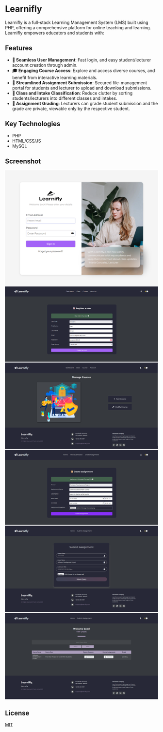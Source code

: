 # Learnifly

Learnifly is a full-stack Learning Management System (LMS) built using PHP, offering a comprehensive platform for online teaching and learning. Learnifly empowers educators and students with:

## Features

- **👤 Seamless User Management**: Fast login, and easy student/lecturer account creation through admin.
- **🎓 Engaging Course Access**: Explore and access diverse courses, and benefit from interactive learning materials.
- **📜 Streamlined Assignment Submission**: Secured file-management portal for students and lecturer to upload and download submissions.
- **🏡 Class and Intake Classification**: Reduce clutter by sorting students/lecturers into different classes and intakes.
- **💸 Assignment Grading**: Lecturers can grade student submission and the grade are private, viewable only by the respective student.

## Key Technologies

- PHP
- HTML/CSS/JS
- MySQL

## Screenshot

![login](https://github.com/Dalton-G/Learnifly/blob/main/screenshots/LoginPage.png?raw=true)
![createAcc](https://github.com/Dalton-G/Learnifly/blob/main/screenshots/AdminCreateAccount.png?raw=true)
![manageCrs](https://github.com/Dalton-G/Learnifly/blob/main/screenshots/AdminManageCourses.png?raw=true)
![createAsg](https://github.com/Dalton-G/Learnifly/blob/main/screenshots/CreateAssignment.png?raw=true)
![submitAsg](https://github.com/Dalton-G/Learnifly/blob/main/screenshots/SubmitAssignment.png?raw=true)
![viewAsg](https://github.com/Dalton-G/Learnifly/blob/main/screenshots/StudentViewAssignment.png?raw=true)

## License

[MIT](https://github.com/Dalton-G/Learnifly/blob/main/LICENSE)
